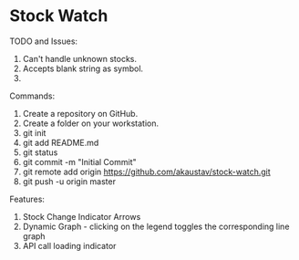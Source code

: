 # Stock Watch

TODO and Issues:

1. Can't handle unknown stocks.
1. Accepts blank string as symbol.
1. 

Commands:

1. Create a repository on GitHub.
1. Create a folder on your workstation.
1. git init
1. git add README.md
1. git status
1. git commit -m "Initial Commit"
1. git remote add origin https://github.com/akaustav/stock-watch.git
1. git push -u origin master

Features:

1. Stock Change Indicator Arrows
1. Dynamic Graph - clicking on the legend toggles the corresponding line graph
1. API call loading indicator
